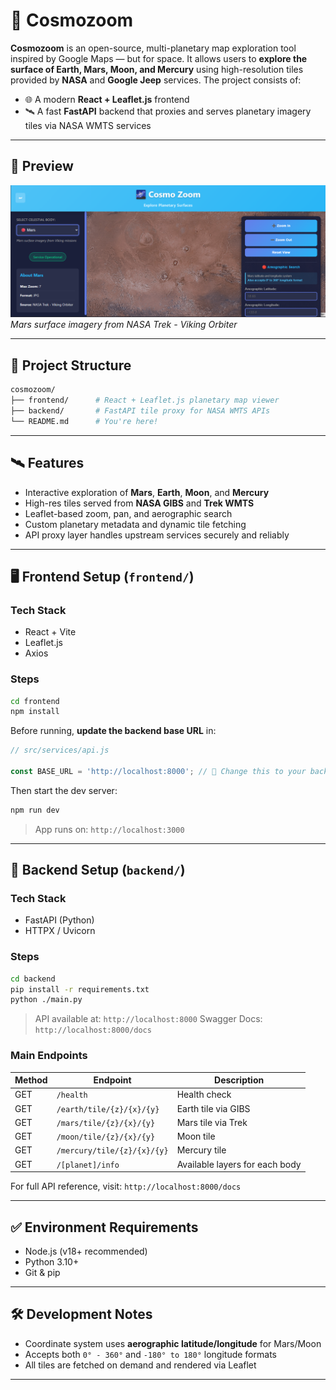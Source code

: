 
# 🌌 Cosmozoom

**Cosmozoom** is an open-source, multi-planetary map exploration tool inspired by Google Maps — but for space. It allows users to **explore the surface of Earth, Mars, Moon, and Mercury** using high-resolution tiles provided by **NASA** and **Google Jeep** services. The project consists of:

- 🌐 A modern **React + Leaflet.js** frontend
- 🛰️ A fast **FastAPI** backend that proxies and serves planetary imagery tiles via NASA WMTS services

---



## 📸 Preview

![Cosmozoom Mars View](./cosmozoom/Frontend/image.png)  
*Mars surface imagery from NASA Trek - Viking Orbiter*

---

## 📁 Project Structure

```bash
cosmozoom/
├── frontend/      # React + Leaflet.js planetary map viewer
├── backend/       # FastAPI tile proxy for NASA WMTS APIs
└── README.md      # You're here!
````

---

## 🛰️ Features

* Interactive exploration of **Mars**, **Earth**, **Moon**, and **Mercury**
* High-res tiles served from **NASA GIBS** and **Trek WMTS**
* Leaflet-based zoom, pan, and aerographic search
* Custom planetary metadata and dynamic tile fetching
* API proxy layer handles upstream services securely and reliably

---

## 🖥️ Frontend Setup (`frontend/`)

### Tech Stack

* React + Vite
* Leaflet.js
* Axios

### Steps

```bash
cd frontend
npm install
```

Before running, **update the backend base URL** in:

```js
// src/services/api.js

const BASE_URL = 'http://localhost:8000'; // 🔧 Change this to your backend URL
```

Then start the dev server:

```bash
npm run dev
```

> App runs on: `http://localhost:3000`

---

## 🔧 Backend Setup (`backend/`)

### Tech Stack

* FastAPI (Python)
* HTTPX / Uvicorn

### Steps

```bash
cd backend
pip install -r requirements.txt
python ./main.py
```

> API available at: `http://localhost:8000`
> Swagger Docs: `http://localhost:8000/docs`

### Main Endpoints

| Method | Endpoint                    | Description                    |
| ------ | --------------------------- | ------------------------------ |
| GET    | `/health`                   | Health check                   |
| GET    | `/earth/tile/{z}/{x}/{y}`   | Earth tile via GIBS            |
| GET    | `/mars/tile/{z}/{x}/{y}`    | Mars tile via Trek             |
| GET    | `/moon/tile/{z}/{x}/{y}`    | Moon tile                      |
| GET    | `/mercury/tile/{z}/{x}/{y}` | Mercury tile                   |
| GET    | `/[planet]/info`            | Available layers for each body |

For full API reference, visit: `http://localhost:8000/docs`

---

## ✅ Environment Requirements

* Node.js (v18+ recommended)
* Python 3.10+
* Git & pip

---

## 🛠️ Development Notes

* Coordinate system uses **aerographic latitude/longitude** for Mars/Moon
* Accepts both `0° - 360°` and `-180° to 180°` longitude formats
* All tiles are fetched on demand and rendered via Leaflet

---
